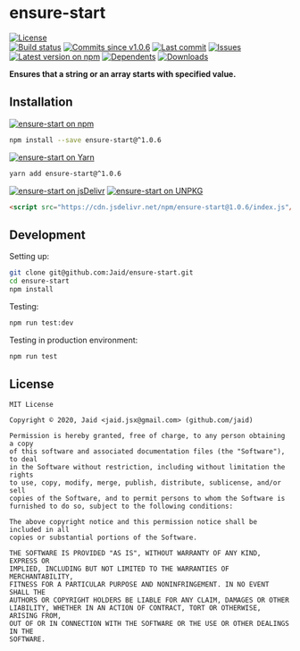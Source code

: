 # ensure-start


<a href="https://raw.githubusercontent.com/Jaid/ensure-start/master/license.txt"><img src="https://img.shields.io/github/license/Jaid/ensure-start?style=flat-square" alt="License"/></a>  
<a href="https://actions-badge.atrox.dev/Jaid/ensure-start/goto"><img src="https://img.shields.io/endpoint.svg?style=flat-square&url=https%3A%2F%2Factions-badge.atrox.dev%2FJaid%2Fensure-start%2Fbadge" alt="Build status"/></a> <a href="https://github.com/Jaid/ensure-start/commits"><img src="https://img.shields.io/github/commits-since/Jaid/ensure-start/v1.0.6?style=flat-square&logo=github" alt="Commits since v1.0.6"/></a> <a href="https://github.com/Jaid/ensure-start/commits"><img src="https://img.shields.io/github/last-commit/Jaid/ensure-start?style=flat-square&logo=github" alt="Last commit"/></a> <a href="https://github.com/Jaid/ensure-start/issues"><img src="https://img.shields.io/github/issues/Jaid/ensure-start?style=flat-square&logo=github" alt="Issues"/></a>  
<a href="https://npmjs.com/package/ensure-start"><img src="https://img.shields.io/npm/v/ensure-start?style=flat-square&logo=npm&label=latest%20version" alt="Latest version on npm"/></a> <a href="https://github.com/Jaid/ensure-start/network/dependents"><img src="https://img.shields.io/librariesio/dependents/npm/ensure-start?style=flat-square&logo=npm" alt="Dependents"/></a> <a href="https://npmjs.com/package/ensure-start"><img src="https://img.shields.io/npm/dm/ensure-start?style=flat-square&logo=npm" alt="Downloads"/></a>

**Ensures that a string or an array starts with specified value.**















## Installation
<a href="https://npmjs.com/package/ensure-start"><img src="https://img.shields.io/badge/npm-ensure--start-C23039?style=flat-square&logo=npm" alt="ensure-start on npm"/></a>
```bash
npm install --save ensure-start@^1.0.6
```
<a href="https://yarnpkg.com/package/ensure-start"><img src="https://img.shields.io/badge/Yarn-ensure--start-2F8CB7?style=flat-square&logo=yarn&logoColor=white" alt="ensure-start on Yarn"/></a>
```bash
yarn add ensure-start@^1.0.6
```
<a href="https://jsdelivr.com/package/npm/ensure-start/"><img src="https://img.shields.io/badge/jsDelivr-ensure--start-orange?style=flat-square&logo=html5&logoColor=white" alt="ensure-start on jsDelivr"/></a> <a href="https://unpkg.com/browse/ensure-start/"><img src="https://img.shields.io/badge/UNPKG-ensure--start-orange?style=flat-square&logo=html5&logoColor=white" alt="ensure-start on UNPKG"/></a>
```html
<script src="https://cdn.jsdelivr.net/npm/ensure-start@1.0.6/index.js"/>
```








## Development



Setting up:
```bash
git clone git@github.com:Jaid/ensure-start.git
cd ensure-start
npm install
```
Testing:
```bash
npm run test:dev
```
Testing in production environment:
```bash
npm run test
```


## License
```text
MIT License

Copyright © 2020, Jaid <jaid.jsx@gmail.com> (github.com/jaid)

Permission is hereby granted, free of charge, to any person obtaining a copy
of this software and associated documentation files (the "Software"), to deal
in the Software without restriction, including without limitation the rights
to use, copy, modify, merge, publish, distribute, sublicense, and/or sell
copies of the Software, and to permit persons to whom the Software is
furnished to do so, subject to the following conditions:

The above copyright notice and this permission notice shall be included in all
copies or substantial portions of the Software.

THE SOFTWARE IS PROVIDED "AS IS", WITHOUT WARRANTY OF ANY KIND, EXPRESS OR
IMPLIED, INCLUDING BUT NOT LIMITED TO THE WARRANTIES OF MERCHANTABILITY,
FITNESS FOR A PARTICULAR PURPOSE AND NONINFRINGEMENT. IN NO EVENT SHALL THE
AUTHORS OR COPYRIGHT HOLDERS BE LIABLE FOR ANY CLAIM, DAMAGES OR OTHER
LIABILITY, WHETHER IN AN ACTION OF CONTRACT, TORT OR OTHERWISE, ARISING FROM,
OUT OF OR IN CONNECTION WITH THE SOFTWARE OR THE USE OR OTHER DEALINGS IN THE
SOFTWARE.
```
